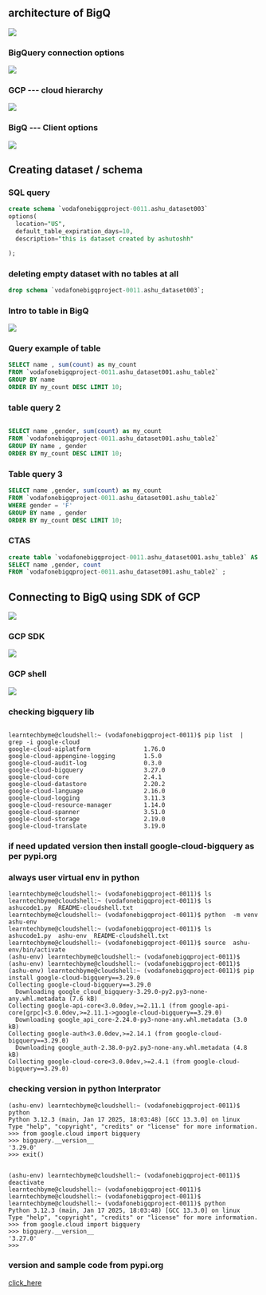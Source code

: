 ## architecture of BigQ

<img src="arch1.png">

### BigQuery connection options 

<img src="bq1.png">

### GCP --- cloud hierarchy 

<img src="gcp1.png">

### BigQ --- Client options 


<img src="cli1.png">

## Creating dataset / schema 

### SQL query 

```sql
create schema `vodafonebigqproject-0011.ashu_dataset003`
options(
  location="US",
  default_table_expiration_days=10,
  description="this is dataset created by ashutoshh"

);
```

### deleting empty dataset with no tables at all

```sql
drop schema `vodafonebigqproject-0011.ashu_dataset003`;
```

### Intro to table in BigQ

<img src="table1.png">

### Query example of table 

```sql
SELECT name , sum(count) as my_count 
FROM `vodafonebigqproject-0011.ashu_dataset001.ashu_table2` 
GROUP BY name 
ORDER BY my_count DESC LIMIT 10;
```

### table query 2 

```sql

SELECT name ,gender, sum(count) as my_count 
FROM `vodafonebigqproject-0011.ashu_dataset001.ashu_table2` 
GROUP BY name , gender
ORDER BY my_count DESC LIMIT 10;

```

### Table query 3 

```sql
SELECT name ,gender, sum(count) as my_count 
FROM `vodafonebigqproject-0011.ashu_dataset001.ashu_table2` 
WHERE gender = 'F'
GROUP BY name , gender
ORDER BY my_count DESC LIMIT 10;
```

### CTAS 

```sql
create table `vodafonebigqproject-0011.ashu_dataset001.ashu_table3` AS
SELECT name ,gender, count 
FROM `vodafonebigqproject-0011.ashu_dataset001.ashu_table2` ;
```

## Connecting to BigQ using SDK of GCP 

<img src="sdk1.png">

### GCP SDK 

<img src="sdk2.png">


### GCP shell 

<img src="shell1.png">

### checking bigquery lib

```

learntechbyme@cloudshell:~ (vodafonebigqproject-0011)$ pip list  | grep -i google-cloud 
google-cloud-aiplatform               1.76.0
google-cloud-appengine-logging        1.5.0
google-cloud-audit-log                0.3.0
google-cloud-bigquery                 3.27.0
google-cloud-core                     2.4.1
google-cloud-datastore                2.20.2
google-cloud-language                 2.16.0
google-cloud-logging                  3.11.3
google-cloud-resource-manager         1.14.0
google-cloud-spanner                  3.51.0
google-cloud-storage                  2.19.0
google-cloud-translate                3.19.0

```

### if need updated version then install google-cloud-bigquery as per pypi.org 
### always user virtual env in python 

```
learntechbyme@cloudshell:~ (vodafonebigqproject-0011)$ ls
learntechbyme@cloudshell:~ (vodafonebigqproject-0011)$ ls
ashucode1.py  README-cloudshell.txt
learntechbyme@cloudshell:~ (vodafonebigqproject-0011)$ python  -m venv ashu-env 
learntechbyme@cloudshell:~ (vodafonebigqproject-0011)$ ls
ashucode1.py  ashu-env  README-cloudshell.txt
learntechbyme@cloudshell:~ (vodafonebigqproject-0011)$ source  ashu-env/bin/activate
(ashu-env) learntechbyme@cloudshell:~ (vodafonebigqproject-0011)$ 
(ashu-env) learntechbyme@cloudshell:~ (vodafonebigqproject-0011)$ 
(ashu-env) learntechbyme@cloudshell:~ (vodafonebigqproject-0011)$ pip install google-cloud-bigquery==3.29.0
Collecting google-cloud-bigquery==3.29.0
  Downloading google_cloud_bigquery-3.29.0-py2.py3-none-any.whl.metadata (7.6 kB)
Collecting google-api-core<3.0.0dev,>=2.11.1 (from google-api-core[grpc]<3.0.0dev,>=2.11.1->google-cloud-bigquery==3.29.0)
  Downloading google_api_core-2.24.0-py3-none-any.whl.metadata (3.0 kB)
Collecting google-auth<3.0.0dev,>=2.14.1 (from google-cloud-bigquery==3.29.0)
  Downloading google_auth-2.38.0-py2.py3-none-any.whl.metadata (4.8 kB)
Collecting google-cloud-core<3.0.0dev,>=2.4.1 (from google-cloud-bigquery==3.29.0)

```

### checking version in python Interprator 

```
(ashu-env) learntechbyme@cloudshell:~ (vodafonebigqproject-0011)$ python
Python 3.12.3 (main, Jan 17 2025, 18:03:48) [GCC 13.3.0] on linux
Type "help", "copyright", "credits" or "license" for more information.
>>> from google.cloud import bigquery 
>>> bigquery.__version__
'3.29.0'
>>> exit()


(ashu-env) learntechbyme@cloudshell:~ (vodafonebigqproject-0011)$ deactivate 
learntechbyme@cloudshell:~ (vodafonebigqproject-0011)$ 
learntechbyme@cloudshell:~ (vodafonebigqproject-0011)$ 
learntechbyme@cloudshell:~ (vodafonebigqproject-0011)$ python
Python 3.12.3 (main, Jan 17 2025, 18:03:48) [GCC 13.3.0] on linux
Type "help", "copyright", "credits" or "license" for more information.
>>> from google.cloud import bigquery
>>> bigquery.__version__
'3.27.0'
>>> 

```

### version and sample code from pypi.org

[click_here](https://pypi.org/project/google-cloud-bigquery/)
